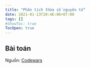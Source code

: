 ```yaml
---
title: "Phân tích thừa số nguyên tố"
date: 2021-01-23T20:46:06+07:00
tags: []
#ShowToc: true
TocOpen: true
---
```

## Bài toán 
Nguồn: [Codewars]()
